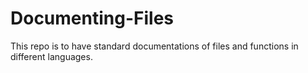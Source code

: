 # Documenting-Files
This repo is to have standard documentations of files and functions in different languages.
